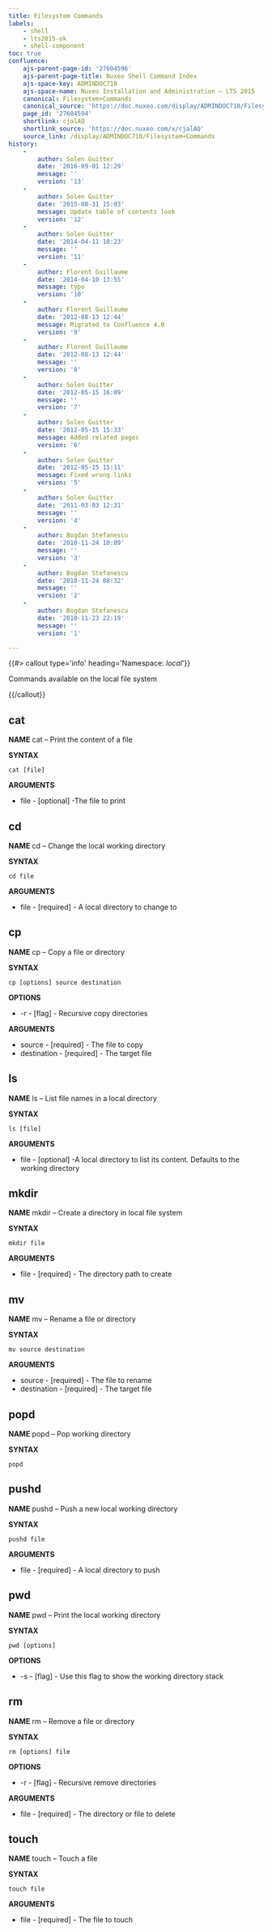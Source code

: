 ```yaml
---
title: Filesystem Commands
labels:
    - shell
    - lts2015-ok
    - shell-component
toc: true
confluence:
    ajs-parent-page-id: '27604596'
    ajs-parent-page-title: Nuxeo Shell Command Index
    ajs-space-key: ADMINDOC710
    ajs-space-name: Nuxeo Installation and Administration — LTS 2015
    canonical: Filesystem+Commands
    canonical_source: 'https://doc.nuxeo.com/display/ADMINDOC710/Filesystem+Commands'
    page_id: '27604594'
    shortlink: cjalAQ
    shortlink_source: 'https://doc.nuxeo.com/x/cjalAQ'
    source_link: /display/ADMINDOC710/Filesystem+Commands
history:
    - 
        author: Solen Guitter
        date: '2016-09-01 12:29'
        message: ''
        version: '13'
    - 
        author: Solen Guitter
        date: '2015-08-31 15:03'
        message: Update table of contents look
        version: '12'
    - 
        author: Solen Guitter
        date: '2014-04-11 10:23'
        message: ''
        version: '11'
    - 
        author: Florent Guillaume
        date: '2014-04-10 13:55'
        message: typo
        version: '10'
    - 
        author: Florent Guillaume
        date: '2012-08-13 12:44'
        message: Migrated to Confluence 4.0
        version: '9'
    - 
        author: Florent Guillaume
        date: '2012-08-13 12:44'
        message: ''
        version: '8'
    - 
        author: Solen Guitter
        date: '2012-05-15 16:09'
        message: ''
        version: '7'
    - 
        author: Solen Guitter
        date: '2012-05-15 15:33'
        message: Added related pages
        version: '6'
    - 
        author: Solen Guitter
        date: '2012-05-15 15:11'
        message: Fixed wrong links
        version: '5'
    - 
        author: Solen Guitter
        date: '2011-03-03 12:31'
        message: ''
        version: '4'
    - 
        author: Bogdan Stefanescu
        date: '2010-11-24 10:09'
        message: ''
        version: '3'
    - 
        author: Bogdan Stefanescu
        date: '2010-11-24 08:32'
        message: ''
        version: '2'
    - 
        author: Bogdan Stefanescu
        date: '2010-11-23 22:19'
        message: ''
        version: '1'

---
```

{{#> callout type='info' heading='Namespace: *local*'}}

Commands available on the local file system

{{/callout}}

## cat

**NAME**
cat &ndash; Print the content of a file

**SYNTAX**

```
cat [file]
```

**ARGUMENTS**

*   file - [optional] -The file to print

## cd

**NAME**
cd &ndash; Change the local working directory

**SYNTAX**

```
cd file
```

**ARGUMENTS**

*   file - [required] - A local directory to change to

## cp

**NAME**
cp &ndash; Copy a file or directory

**SYNTAX**

```
cp [options] source destination
```

**OPTIONS**

*   -r - [flag] - Recursive copy directories

**ARGUMENTS**

*   source - [required] - The file to copy
*   destination - [required] - The target file

## ls

**NAME**
ls &ndash; List file names in a local directory

**SYNTAX**

```
ls [file]
```

**ARGUMENTS**

*   file - [optional] -A local directory to list its content. Defaults to the working directory

## mkdir

**NAME**
mkdir &ndash; Create a directory in local file system

**SYNTAX**

```
mkdir file
```

**ARGUMENTS**

*   file - [required] - The directory path to create

## mv

**NAME**
mv &ndash; Rename a file or directory

**SYNTAX**

```
mv source destination
```

**ARGUMENTS**

*   source - [required] - The file to rename
*   destination - [required] - The target file

## popd

**NAME**
popd &ndash; Pop working directory

**SYNTAX**

```
popd
```

## pushd

**NAME**
pushd &ndash; Push a new local working directory

**SYNTAX**

```
pushd file
```

**ARGUMENTS**

*   file - [required] - A local directory to push

## pwd

**NAME**
pwd &ndash; Print the local working directory

**SYNTAX**

```
pwd [options]
```

**OPTIONS**

*   -s - [flag] - Use this flag to show the working directory stack

## rm

**NAME**
rm &ndash; Remove a file or directory

**SYNTAX**

```
rm [options] file
```

**OPTIONS**

*   -r - [flag] - Recursive remove directories

**ARGUMENTS**

*   file - [required] - The directory or file to delete

## touch

**NAME**
touch &ndash; Touch a file

**SYNTAX**

```
touch file
```

**ARGUMENTS**

*   file - [required] - The file to touch